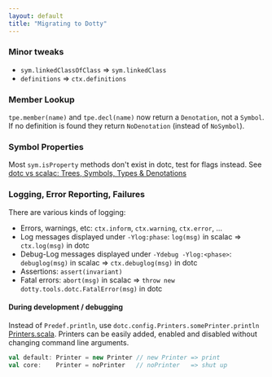 ```yaml
---
layout: default
title: "Migrating to Dotty"
---
```


### Minor tweaks ###
 * `sym.linkedClassOfClass` => `sym.linkedClass`
 * `definitions` => `ctx.definitions`

### Member Lookup ###
`tpe.member(name)` and `tpe.decl(name)` now return a `Denotation`, not a
`Symbol`. If no definition is found they return `NoDenotation` (instead of
`NoSymbol`).

### Symbol Properties ###
Most `sym.isProperty` methods don't exist in dotc, test for flags instead. See
[dotc vs scalac: Trees, Symbols, Types & Denotations]

### Logging, Error Reporting, Failures ###

There are various kinds of logging:
  * Errors, warnings, etc: `ctx.inform`, `ctx.warning`, `ctx.error`, ...
  * Log messages displayed under `-Ylog:phase`: `log(msg)` in scalac =>
    `ctx.log(msg)` in dotc
  * Debug-Log messages displayed under `-Ydebug -Ylog:<phase>`: `debuglog(msg)`
    in scalac => `ctx.debuglog(msg)` in dotc
  * Assertions: `assert(invariant)`
  * Fatal errors: `abort(msg)` in scalac => `throw new
    dotty.tools.dotc.FatalError(msg)` in dotc


#### During development / debugging ####
Instead of `Predef.println`, use `dotc.config.Printers.somePrinter.println`
[Printers.scala]. Printers can be easily added, enabled and disabled
without changing command line arguments.

```scala
val default: Printer = new Printer // new Printer => print
val core:    Printer = noPrinter   // noPrinter   => shut up
```

[dotc vs scalac: Trees, Symbols, Types & Denotations]: https://github.com/lampepfl/dotty/wiki/dotc-vs-scalac:-Trees,-Symbols,-Types-&-Denotations
[Printers.scala]: https://github.com/lampepfl/dotty/blob/master/src/dotty/tools/dotc/config/Printers.scala

